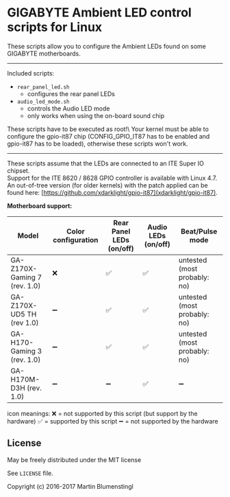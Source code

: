 GIGABYTE Ambient LED control scripts for Linux
==============================================

These scripts allow you to configure the Ambient LEDs found on some GIGABYTE motherboards.

---

Included scripts:
- `rear_panel_led.sh`
  - configures the rear panel LEDs
- `audio_led_mode.sh`
  - controls the Audio LED mode
  - only works when using the on-board sound chip

These scripts have to be executed as root!\\
Your kernel must be able to configure the gpio-it87 chip (CONFIG_GPIO_IT87 has to be enabled and gpio-it87 has to be loaded), otherwise these scripts won't work.

---

These scripts assume that the LEDs are connected to an ITE Super IO chipset.  
Support for the ITE 8620 / 8628 GPIO controller is available with Linux 4.7.  
An out-of-tree version (for older kernels) with the patch applied can be found here: [https://github.com/xdarklight/gpio-it87](xdarklight/gpio-it87).


**Motherboard support:**

| Model                        | Color configuration | Rear Panel LEDs (on/off) | Audio LEDs (on/off) | Beat/Pulse mode              |
| ---------------------------- | ------------------- | ------------------------ | ------------------- | ---------------------------- |
| GA-Z170X-Gaming 7 (rev. 1.0) | :x:                 | :white_check_mark:       | :white_check_mark:  | untested (most probably: no) |
| GA-Z170X-UD5 TH (rev 1.0)    | :heavy_minus_sign:  | :white_check_mark:       | :white_check_mark:  | untested (most probably: no) |
| GA-H170-Gaming 3 (rev. 1.0)  | :heavy_minus_sign:  | :white_check_mark:       | :white_check_mark:  | untested (most probably: no) |
| GA-H170M-D3H (rev. 1.0)      | :heavy_minus_sign:  | :heavy_minus_sign:       | :white_check_mark:  | :heavy_minus_sign:           |

icon meanings:
:x: = not supported by this script (but support by the hardware) 
:white_check_mark: = supported by this script 
:heavy_minus_sign: = not supported by the hardware 

License
-------

May be freely distributed under the MIT license

See `LICENSE` file.

Copyright (c) 2016-2017 Martin Blumenstingl
